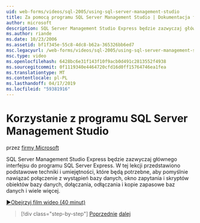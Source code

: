 ```yaml
---
uid: web-forms/videos/sql-2005/using-sql-server-management-studio
title: Za pomocą programu SQL Server Management Studio | Dokumentacja firmy Microsoft
author: microsoft
description: SQL Server Management Studio Express będzie zazwyczaj głównego interfejsu do programu SQL Server Express. W tej lekcji opisano podstawowe techniki i narciarskie...
ms.author: riande
ms.date: 10/23/2006
ms.assetid: bf1f345e-55c8-4dc8-b62a-365326bb6ed7
msc.legacyurl: /web-forms/videos/sql-2005/using-sql-server-management-studio
msc.type: video
ms.openlocfilehash: 6428bc6e31f143f10f9acb0d491c2813552f4938
ms.sourcegitcommit: 0f1119340e4464720cfd16d0ff15764746ea1fea
ms.translationtype: MT
ms.contentlocale: pl-PL
ms.lasthandoff: 04/17/2019
ms.locfileid: "59381916"
---
```

# <a name="using-sql-server-management-studio"></a>Korzystanie z programu SQL Server Management Studio

przez [firmy Microsoft](https://github.com/microsoft)

SQL Server Management Studio Express będzie zazwyczaj głównego interfejsu do programu SQL Server Express. W tej lekcji przedstawiono podstawowe techniki i umiejętności, które będą potrzebne, aby pomyślnie nawiązać połączenie z wystąpień bazy danych, okno zapytania i skryptów obiektów bazy danych, dołączania, odłączania i kopie zapasowe baz danych i wiele więcej.

[&#9654;Obejrzyj film wideo (40 minut)](https://channel9.msdn.com/Blogs/ASP-NET-Site-Videos/using-sql-server-management-studio)

> [!div class="step-by-step"]
> [Poprzednie](connecting-your-web-application-to-sql-server-2005-express-edition.md)
> [dalej](getting-started-with-reporting-services.md)
